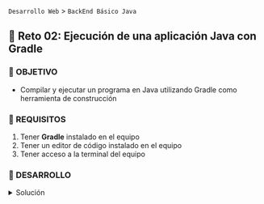`Desarrollo Web` > `BackEnd Básico Java`

## 💪 Reto 02: Ejecución de una aplicación Java con Gradle

### 🎯 OBJETIVO

- Compilar y ejecutar un programa en Java utilizando Gradle como herramienta de construcción

### 📃 REQUISITOS

1. Tener **Gradle** instalado en el equipo
2. Tener un editor de código instalado en el equipo
3. Tener acceso a la terminal del equipo

### 🎩 DESARROLLO

<details>
  <summary>Solución</summary>
</details>